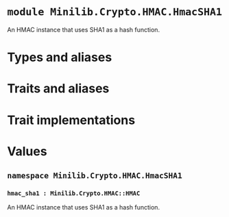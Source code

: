 # `module Minilib.Crypto.HMAC.HmacSHA1`

An HMAC instance that uses SHA1 as a hash function.

# Types and aliases

# Traits and aliases

# Trait implementations

# Values

## `namespace Minilib.Crypto.HMAC.HmacSHA1`

### `hmac_sha1 : Minilib.Crypto.HMAC::HMAC`

An HMAC instance that uses SHA1 as a hash function.